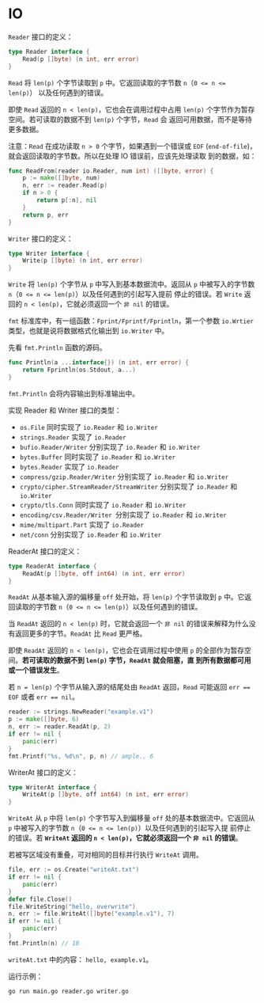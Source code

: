 # IO

`Reader` 接口的定义：
```go
type Reader interface {
    Read(p []byte) (n int, err error)
}
```

`Read` 将 `len(p)` 个字节读取到 `p` 中。它返回读取的字节数 `n`（`0 <= n <= len(p)`） 以及任何遇到的错误。

即使 `Read` 返回的 `n < len(p)`，它也会在调用过程中占用 `len(p)` 个字节作为暂存空间。若可读取的数据不到 `len(p)` 个字节，`Read` 会
返回可用数据，而不是等待更多数据。

注意：`Read` 在成功读取 `n > 0` 个字节，如果遇到一个错误或 `EOF` (`end-of-file`)，就会返回读取的字节数。所以在处理 IO 错误前，应该先处理读取
到的数据，如：

```go
func ReadFrom(reader io.Reader, num int) ([]byte, error) {
	p := make([]byte, num)
	n, err := reader.Read(p)
	if n > 0 {
		return p[:n], nil
	}
	return p, err
}
```

`Writer` 接口的定义：
```go
type Writer interface {
    Write(p []byte) (n int, err error)
}
```

`Write` 将 `len(p)` 个字节从 `p` 中写入到基本数据流中。返回从 `p` 中被写入的字节数 `n`（`0 <= n <= len(p)`）以及任何遇到的引起写入提前
停止的错误。若 `Write` 返回的 `n < len(p)`，它就必须返回一个 `非 nil` 的错误。

`fmt` 标准库中，有一组函数：`Fprint/Fprintf/Fprintln`，第一个参数 `io.Wrtier` 类型，也就是说将数据格式化输出到 `io.Writer` 中。

先看 `fmt.Println` 函数的源码。
```go
func Println(a ...interface{}) (n int, err error) {
    return Fprintln(os.Stdout, a...)
}
```
`fmt.Println` 会将内容输出到标准输出中。

实现 Reader 和 Writer 接口的类型：
- `os.File` 同时实现了 `io.Reader` 和 `io.Writer`
- `strings.Reader` 实现了 `io.Reader`
- `bufio.Reader/Writer` 分别实现了 `io.Reader` 和 `io.Writer`
- `bytes.Buffer` 同时实现了 `io.Reader` 和 `io.Writer`
- `bytes.Reader` 实现了 `io.Reader`
- `compress/gzip.Reader/Writer` 分别实现了 `io.Reader` 和 `io.Writer`
- `crypto/cipher.StreamReader/StreamWriter` 分别实现了 `io.Reader` 和 `io.Writer`
- `crypto/tls.Conn` 同时实现了 `io.Reader` 和 `io.Writer`
- `encoding/csv.Reader/Writer `分别实现了 `io.Reader` 和 `io.Writer`
- `mime/multipart.Part` 实现了 `io.Reader`
- `net/conn` 分别实现了 `io.Reader` 和 `io.Writer`

ReaderAt 接口的定义：
```go
type ReaderAt interface {
    ReadAt(p []byte, off int64) (n int, err error)
}
```

`ReadAt` 从基本输入源的偏移量 `off` 处开始，将 `len(p)` 个字节读取到 `p` 中。它返回读取的字节数 `n`（`0 <= n <= len(p)`）以及任何遇到的错误。

当 `ReadAt` 返回的 `n < len(p)` 时，它就会返回一个 `非 nil` 的错误来解释为什么没有返回更多的字节。`ReadAt` 比 `Read` 更严格。

即使 `ReadAt` 返回的 `n < len(p)`，它也会在调用过程中使用 `p` 的全部作为暂存空间。**若可读取的数据不到 `len(p)` 字节，`ReadAt` 就会阻塞，直
到所有数据都可用或一个错误发生**。

若 `n = len(p)` 个字节从输入源的结尾处由 `ReadAt` 返回，`Read` 可能返回 `err == EOF` 或者 `err == nil`。

```go
reader := strings.NewReader("example.v1")
p := make([]byte, 6)
n, err := reader.ReadAt(p, 2)
if err != nil {
    panic(err)
}
fmt.Printf("%s, %d\n", p, n) // ample., 6
```

WriterAt 接口的定义：
```go
type WriterAt interface {
    WriteAt(p []byte, off int64) (n int, err error)
}
```

`WriteAt` 从 `p` 中将 `len(p)` 个字节写入到偏移量 `off` 处的基本数据流中。它返回从 `p` 中被写入的字节数 `n`（`0 <= n <= len(p)`）以及任何遇到的引起写入提
前停止的错误。若 **`WriteAt` 返回的 `n < len(p)`，它就必须返回一个 `非 nil` 的错误**。

若被写区域没有重叠，可对相同的目标并行执行 `WriteAt` 调用。

```go
file, err := os.Create("writeAt.txt")
if err != nil {
    panic(err)
}
defer file.Close()
file.WriteString("hello, overwrite")
n, err := file.WriteAt([]byte("example.v1"), 7)
if err != nil {
    panic(err)
}
fmt.Println(n) // 10
```
`writeAt.txt` 中的内容： `hello, example.v1`。

运行示例：
```bash
go run main.go reader.go writer.go
```